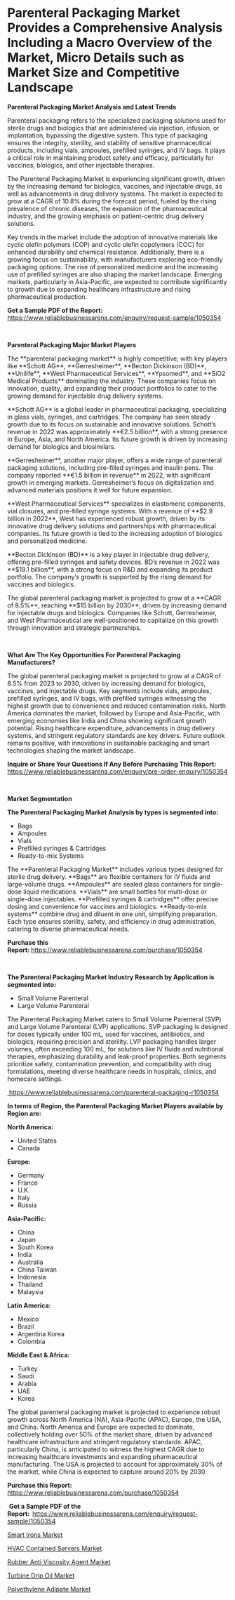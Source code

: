 <p><h1>Parenteral Packaging Market Provides a Comprehensive Analysis Including a Macro Overview of the Market, Micro Details such as Market Size and Competitive Landscape</h1></p><p><strong>Parenteral Packaging Market Analysis and Latest Trends</strong></p>
<p><p>Parenteral packaging refers to the specialized packaging solutions used for sterile drugs and biologics that are administered via injection, infusion, or implantation, bypassing the digestive system. This type of packaging ensures the integrity, sterility, and stability of sensitive pharmaceutical products, including vials, ampoules, prefilled syringes, and IV bags. It plays a critical role in maintaining product safety and efficacy, particularly for vaccines, biologics, and other injectable therapies.</p><p>The Parenteral Packaging Market is experiencing significant growth, driven by the increasing demand for biologics, vaccines, and injectable drugs, as well as advancements in drug delivery systems. The market is expected to grow at a CAGR of 10.8% during the forecast period, fueled by the rising prevalence of chronic diseases, the expansion of the pharmaceutical industry, and the growing emphasis on patient-centric drug delivery solutions.</p><p>Key trends in the market include the adoption of innovative materials like cyclic olefin polymers (COP) and cyclic olefin copolymers (COC) for enhanced durability and chemical resistance. Additionally, there is a growing focus on sustainability, with manufacturers exploring eco-friendly packaging options. The rise of personalized medicine and the increasing use of prefilled syringes are also shaping the market landscape. Emerging markets, particularly in Asia-Pacific, are expected to contribute significantly to growth due to expanding healthcare infrastructure and rising pharmaceutical production.</p></p>
<p><strong>Get a Sample PDF of the Report:&nbsp;</strong> <a href="https://www.reliablebusinessarena.com/enquiry/request-sample/1050354?utm_campaign=2039&utm_medium=2&utm_source=Github&utm_content=ia&utm_term=25012025&utm_id=parenteral-packaging">https://www.reliablebusinessarena.com/enquiry/request-sample/1050354</a></p>
<p>&nbsp;</p>
<p><strong>Parenteral Packaging Major Market Players</strong></p>
<p><p>The **parenteral packaging market** is highly competitive, with key players like **Schott AG**, **Gerresheimer**, **Becton Dickinson (BD)**, **Unilife**, **West Pharmaceutical Services**, **Ypsomed**, and **SiO2 Medical Products** dominating the industry. These companies focus on innovation, quality, and expanding their product portfolios to cater to the growing demand for injectable drug delivery systems.</p><p>**Schott AG** is a global leader in pharmaceutical packaging, specializing in glass vials, syringes, and cartridges. The company has seen steady growth due to its focus on sustainable and innovative solutions. Schott’s revenue in 2022 was approximately **€2.5 billion**, with a strong presence in Europe, Asia, and North America. Its future growth is driven by increasing demand for biologics and biosimilars.</p><p>**Gerresheimer**, another major player, offers a wide range of parenteral packaging solutions, including pre-filled syringes and insulin pens. The company reported **€1.5 billion in revenue** in 2022, with significant growth in emerging markets. Gerresheimer’s focus on digitalization and advanced materials positions it well for future expansion.</p><p>**West Pharmaceutical Services** specializes in elastomeric components, vial closures, and pre-filled syringe systems. With a revenue of **$2.9 billion in 2022**, West has experienced robust growth, driven by its innovative drug delivery solutions and partnerships with pharmaceutical companies. Its future growth is tied to the increasing adoption of biologics and personalized medicine.</p><p>**Becton Dickinson (BD)** is a key player in injectable drug delivery, offering pre-filled syringes and safety devices. BD’s revenue in 2022 was **$19.1 billion**, with a strong focus on R&D and expanding its product portfolio. The company’s growth is supported by the rising demand for vaccines and biologics.</p><p>The global parenteral packaging market is projected to grow at a **CAGR of 8.5%**, reaching **$15 billion by 2030**, driven by increasing demand for injectable drugs and biologics. Companies like Schott, Gerresheimer, and West Pharmaceutical are well-positioned to capitalize on this growth through innovation and strategic partnerships.</p></p>
<p>&nbsp;</p>
<p><strong>What Are The Key Opportunities For Parenteral Packaging Manufacturers?</strong></p>
<p><p>The global parenteral packaging market is projected to grow at a CAGR of 8.5% from 2023 to 2030, driven by increasing demand for biologics, vaccines, and injectable drugs. Key segments include vials, ampoules, prefilled syringes, and IV bags, with prefilled syringes witnessing the highest growth due to convenience and reduced contamination risks. North America dominates the market, followed by Europe and Asia-Pacific, with emerging economies like India and China showing significant growth potential. Rising healthcare expenditure, advancements in drug delivery systems, and stringent regulatory standards are key drivers. Future outlook remains positive, with innovations in sustainable packaging and smart technologies shaping the market landscape.</p></p>
<p><strong>Inquire or Share Your Questions If Any Before Purchasing This Report:</strong> <a href="https://www.reliablebusinessarena.com/enquiry/pre-order-enquiry/1050354?utm_campaign=2039&utm_medium=2&utm_source=Github&utm_content=ia&utm_term=25012025&utm_id=parenteral-packaging">https://www.reliablebusinessarena.com/enquiry/pre-order-enquiry/1050354</a></p>
<p>&nbsp;</p>
<p><strong>Market Segmentation</strong></p>
<p><strong>The Parenteral Packaging Market Analysis by types is segmented into:</strong></p>
<p><ul><li>Bags</li><li>Ampoules</li><li>Vials</li><li>Prefilled syringes & Cartridges</li><li>Ready-to-mix Systems</li></ul></p>
<p><p>The **Parenteral Packaging Market** includes various types designed for sterile drug delivery. **Bags** are flexible containers for IV fluids and large-volume drugs. **Ampoules** are sealed glass containers for single-dose liquid medications. **Vials** are small bottles for multi-dose or single-dose injectables. **Prefilled syringes & cartridges** offer precise dosing and convenience for vaccines and biologics. **Ready-to-mix systems** combine drug and diluent in one unit, simplifying preparation. Each type ensures sterility, safety, and efficiency in drug administration, catering to diverse pharmaceutical needs.</p></p>
<p><strong>Purchase this Report:&nbsp;</strong><a href="https://www.reliablebusinessarena.com/purchase/1050354?utm_campaign=2039&utm_medium=2&utm_source=Github&utm_content=ia&utm_term=25012025&utm_id=parenteral-packaging">https://www.reliablebusinessarena.com/purchase/1050354</a></p>
<p>&nbsp;</p>
<p><strong>The Parenteral Packaging Market Industry Research by Application is segmented into:</strong></p>
<p><ul><li>Small Volume Parenteral</li><li>Large Volume Parenteral</li></ul></p>
<p><p>The Parenteral Packaging Market caters to Small Volume Parenteral (SVP) and Large Volume Parenteral (LVP) applications. SVP packaging is designed for doses typically under 100 mL, used for vaccines, antibiotics, and biologics, requiring precision and sterility. LVP packaging handles larger volumes, often exceeding 100 mL, for solutions like IV fluids and nutritional therapies, emphasizing durability and leak-proof properties. Both segments prioritize safety, contamination prevention, and compatibility with drug formulations, meeting diverse healthcare needs in hospitals, clinics, and homecare settings.</p></p>
<p><a href="https://www.reliablebusinessarena.com/parenteral-packaging-r1050354?utm_campaign=2039&utm_medium=2&utm_source=Github&utm_content=ia&utm_term=25012025&utm_id=parenteral-packaging">&nbsp;https://www.reliablebusinessarena.com/parenteral-packaging-r1050354</a></p>
<p><strong>In terms of Region, the Parenteral Packaging Market Players available by Region are:</strong></p>
<p>
    <p> <strong> North America: </strong>
        <ul>
            <li>United States</li>
            <li>Canada</li>
        </ul>
        </p> 
    <p> <strong> Europe: </strong>
        <ul>
            <li>Germany</li>
            <li>France</li>
            <li>U.K.</li>
            <li>Italy</li>
            <li>Russia</li>
        </ul>
        </p> 
    <p> <strong> Asia-Pacific: </strong>
        <ul>
            <li>China</li>
            <li>Japan</li>
            <li>South Korea</li>
            <li>India</li>
            <li>Australia</li>
            <li>China Taiwan</li>
            <li>Indonesia</li>
            <li>Thailand</li>
            <li>Malaysia</li>
        </ul>
        </p> 
    <p> <strong> Latin America: </strong>
        <ul>
            <li>Mexico</li>
            <li>Brazil</li>
            <li>Argentina Korea</li>
            <li>Colombia</li>
        </ul>
        </p> 
    <p> <strong> Middle East & Africa: </strong>
        <ul>
            <li>Turkey</li>
            <li>Saudi</li>
            <li>Arabia</li>
            <li>UAE</li>
            <li>Korea</li>
        </ul>
    </p>
    </p>
<p><p>The global parenteral packaging market is projected to experience robust growth across North America (NA), Asia-Pacific (APAC), Europe, the USA, and China. North America and Europe are expected to dominate, collectively holding over 50% of the market share, driven by advanced healthcare infrastructure and stringent regulatory standards. APAC, particularly China, is anticipated to witness the highest CAGR due to increasing healthcare investments and expanding pharmaceutical manufacturing. The USA is projected to account for approximately 30% of the market, while China is expected to capture around 20% by 2030.</p></p>
<p><strong>Purchase this Report: </strong><a href="https://www.reliablebusinessarena.com/purchase/1050354?utm_campaign=2039&utm_medium=2&utm_source=Github&utm_content=ia&utm_term=25012025&utm_id=parenteral-packaging">https://www.reliablebusinessarena.com/purchase/1050354</a></p>
<p>&nbsp;<strong>Get a Sample PDF of the Report:&nbsp;&nbsp;</strong><a href="https://www.reliablebusinessarena.com/enquiry/request-sample/1050354?utm_campaign=2039&utm_medium=2&utm_source=Github&utm_content=ia&utm_term=25012025&utm_id=parenteral-packaging">https://www.reliablebusinessarena.com/enquiry/request-sample/1050354</a></p>
<p><strong></strong></p>
<p><p><a href="https://www.linkedin.com/pulse/smart-irons-market-growth-overview-industry-trends-growing-hlutf?utm_campaign=2039&utm_medium=2&utm_source=Github&utm_content=ia&utm_term=25012025&utm_id=parenteral-packaging">Smart Irons Market</a></p><p><a href="https://www.linkedin.com/pulse/hvac-contained-servers-market-evolution-global-trends-iaanf?utm_campaign=2039&utm_medium=2&utm_source=Github&utm_content=ia&utm_term=25012025&utm_id=parenteral-packaging">HVAC Contained Servers Market</a></p><p><a href="https://www.linkedin.com/pulse/rubber-anti-viscosity-agent-market-size-forecast-2025-2032-anticipated-wfz4c?utm_campaign=2039&utm_medium=2&utm_source=Github&utm_content=ia&utm_term=25012025&utm_id=parenteral-packaging">Rubber Anti Viscosity Agent Market</a></p><p><a href="https://github.com/shewlisapsai/Market-Research-Report-List-1/blob/main/turbine-drip-oil-market.md?utm_campaign=2039&utm_medium=2&utm_source=Github&utm_content=ia&utm_term=25012025&utm_id=parenteral-packaging">Turbine Drip Oil Market</a></p><p><a href="https://github.com/indrystar/Market-Research-Report-List-5/blob/main/polyethylene-adipate-market.md?utm_campaign=2039&utm_medium=2&utm_source=Github&utm_content=ia&utm_term=25012025&utm_id=parenteral-packaging">Polyethylene Adipate Market</a></p></p>